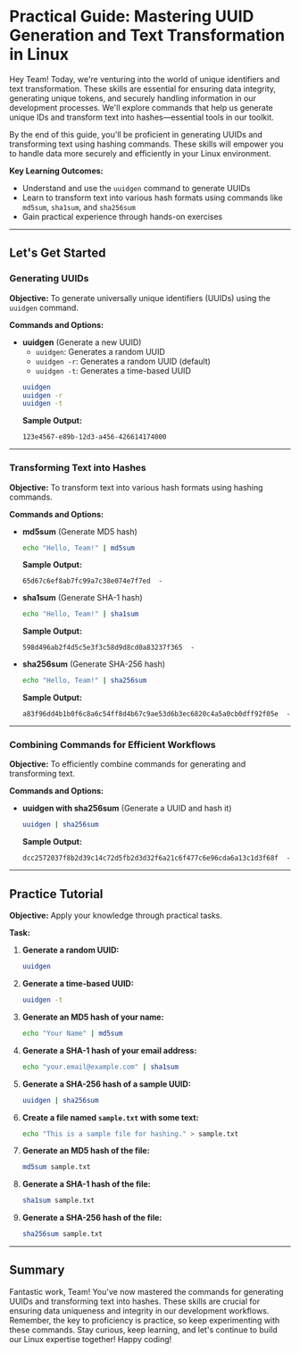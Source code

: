 # Practical Guide: Mastering UUID Generation and Text Transformation in Linux

Hey Team! Today, we're venturing into the world of unique identifiers and text transformation. These skills are essential for ensuring data integrity, generating unique tokens, and securely handling information in our development processes. We'll explore commands that help us generate unique IDs and transform text into hashes—essential tools in our toolkit.

By the end of this guide, you'll be proficient in generating UUIDs and transforming text using hashing commands. These skills will empower you to handle data more securely and efficiently in your Linux environment.

**Key Learning Outcomes:**

- Understand and use the `uuidgen` command to generate UUIDs
- Learn to transform text into various hash formats using commands like `md5sum`, `sha1sum`, and `sha256sum`
- Gain practical experience through hands-on exercises

---

## Let's Get Started

### Generating UUIDs

**Objective:**
To generate universally unique identifiers (UUIDs) using the `uuidgen` command.

**Commands and Options:**

- **uuidgen** (Generate a new UUID)
  - `uuidgen`: Generates a random UUID
  - `uuidgen -r`: Generates a random UUID (default)
  - `uuidgen -t`: Generates a time-based UUID
  ```bash
  uuidgen
  uuidgen -r
  uuidgen -t
  ```
  **Sample Output:**
  ```plaintext
  123e4567-e89b-12d3-a456-426614174000
  ```

---

### Transforming Text into Hashes

**Objective:**
To transform text into various hash formats using hashing commands.

**Commands and Options:**

- **md5sum** (Generate MD5 hash)
  ```bash
  echo "Hello, Team!" | md5sum
  ```
  **Sample Output:**
  ```plaintext
  65d67c6ef8ab7fc99a7c38e074e7f7ed  -
  ```

- **sha1sum** (Generate SHA-1 hash)
  ```bash
  echo "Hello, Team!" | sha1sum
  ```
  **Sample Output:**
  ```plaintext
  598d496ab2f4d5c5e3f3c58d9d8cd0a83237f365  -
  ```

- **sha256sum** (Generate SHA-256 hash)
  ```bash
  echo "Hello, Team!" | sha256sum
  ```
  **Sample Output:**
  ```plaintext
  a83f96dd4b1b0f6c8a6c54ff8d4b67c9ae53d6b3ec6820c4a5a0cb0dff92f05e  -
  ```

---

### Combining Commands for Efficient Workflows

**Objective:**
To efficiently combine commands for generating and transforming text.

**Commands and Options:**

- **uuidgen with sha256sum** (Generate a UUID and hash it)
  ```bash
  uuidgen | sha256sum
  ```
  **Sample Output:**
  ```plaintext
  dcc2572037f8b2d39c14c72d5fb2d3d32f6a21c6f477c6e96cda6a13c1d3f68f  -
  ```

---

## Practice Tutorial

**Objective:**
Apply your knowledge through practical tasks.

**Task:**

1. **Generate a random UUID:**
   ```bash
   uuidgen
   ```

2. **Generate a time-based UUID:**
   ```bash
   uuidgen -t
   ```

3. **Generate an MD5 hash of your name:**
   ```bash
   echo "Your Name" | md5sum
   ```

4. **Generate a SHA-1 hash of your email address:**
   ```bash
   echo "your.email@example.com" | sha1sum
   ```

5. **Generate a SHA-256 hash of a sample UUID:**
   ```bash
   uuidgen | sha256sum
   ```

6. **Create a file named `sample.txt` with some text:**
   ```bash
   echo "This is a sample file for hashing." > sample.txt
   ```

7. **Generate an MD5 hash of the file:**
   ```bash
   md5sum sample.txt
   ```

8. **Generate a SHA-1 hash of the file:**
   ```bash
   sha1sum sample.txt
   ```

9. **Generate a SHA-256 hash of the file:**
    ```bash
    sha256sum sample.txt
    ```

---

## Summary

Fantastic work, Team! You've now mastered the commands for generating UUIDs and transforming text into hashes. These skills are crucial for ensuring data uniqueness and integrity in our development workflows. Remember, the key to proficiency is practice, so keep experimenting with these commands. Stay curious, keep learning, and let's continue to build our Linux expertise together! Happy coding!
